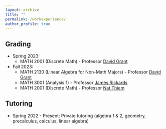 ```yaml
---
layout: archive
title: ""
permalink: /workexperience/
author_profile: true
---
```


## Grading
* Spring 2023: 
  * MATH 2001 (Discrete Math) - Professor <a href="https://www.colorado.edu/math/david-grant">David Grant</a>
* Fall 2023:
  * MATH 2130 (Linear Algebra for Non-Math Majors) - Professor <a href="https://www.colorado.edu/math/david-grant">David Grant</a>
  * MATH 3001 (Analysis 1) - Professor <a href="https://math.colorado.edu/~jari2770/">James Rickards</a>
  * MATH 2001 (Discrete Math) - Professor <a href="https://www.colorado.edu/math/nathaniel-thiem">Nat Thiem</a>

## Tutoring
  * Spring 2022 - Present: Private tutoring (algebra 1 & 2, geometry, precalculus, calculus, linear algebra)
